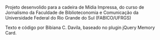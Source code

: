Projeto desenvolido para a cadeira de Mídia Impressa, do curso de Jornalismo da Faculdade de Biblioteconomia e Comunicação da Universidade Federal do Rio Grande do Sul (FABICO/UFRGS)

Texto e código por Bibiana C. Davila, baseado no plugin jQuery Memory Card.


